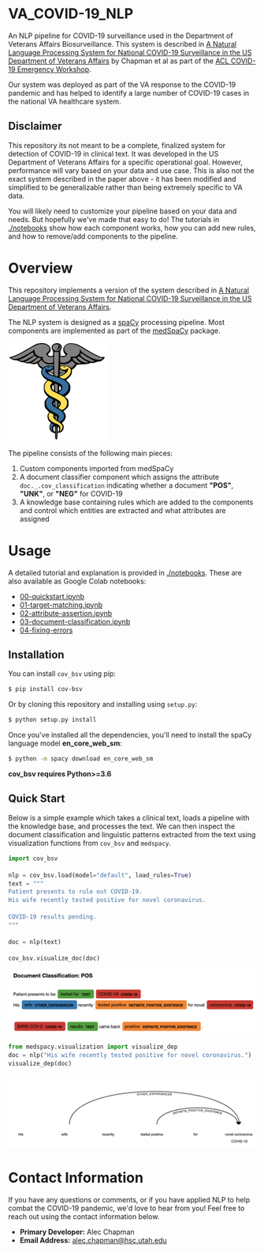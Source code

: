 # VA_COVID-19_NLP
An NLP pipeline for COVID-19 surveillance used in the Department of Veterans Affairs Biosurveillance.
This system is described in [A Natural Language Processing System for National COVID-19 Surveillance in the US Department of Veterans Affairs](https://openreview.net/forum?id=ZQ_HvBxcdCv)
by Chapman et al as part of the [ACL COVID-19 Emergency Workshop](https://www.nlpcovid19workshop.org/).

Our system was deployed as part of the VA response to the COVID-19 pandemic and has helped to identify a large number
of COVID-19 cases in the national VA healthcare system.

## Disclaimer
This repository its not meant to be a complete, finalized system for detection of COVID-19 in clinical text.
It was developed in the US Department of Veterans Affairs for a specific operational goal. However, performance will vary 
based on your data and use case. This is also not the exact system described in the paper above - it has been modified and 
simplified to be generalizable rather than being extremely specific to VA data.
 
You will likely need to customize your pipeline based on your data and needs. But hopefully we've made that easy to do! 
The tutorials in [./notebooks](./notebooks) show how each component works, how you can add new rules, and how to remove/add
components to the pipeline.

# Overview
This repository implements a version of the system described in [A Natural Language Processing System for National COVID-19 Surveillance in the US Department of Veterans Affairs](https://openreview.net/forum?id=ZQ_HvBxcdCv).

The NLP system is designed as a [spaCy](https://spacy.io/) processing pipeline. Most components are implemented as part of the
[medSpaCy](https://github.com/medspacy/medspacy) package. 

![alt text](./images/medspacy_logo.png "medSpaCy logo")

The pipeline consists of the following main pieces:
1. Custom components imported from medSpaCy
2. A document classifier component which assigns the attribute `doc._.cov_classification` indicating whether a document 
**"POS"**, **"UNK"**, or **"NEG"** for COVID-19
3. A knowledge base containing rules which are added to the components and control which entities are extracted and what
attributes are assigned

# Usage
A detailed tutorial and explanation is provided in [./notebooks](./notebooks). These are also available as Google Colab notebooks: 
- [00-quickstart.ipynb](https://colab.research.google.com/drive/1f1qvdxr8rzLII4kEKrVF0W2Fqe2emLy9?usp=sharing)
- [01-target-matching.ipynb](https://colab.research.google.com/drive/1DCZJNJwD7VWiyCOE2-ORq_k1J8ERNGrV?usp=sharing)
- [02-attribute-assertion.ipynb](https://colab.research.google.com/drive/1P7qUnB-k7B_JzcS1ZpwF_eVZjFnkcF52?usp=sharing)
- [03-document-classification.ipynb](https://colab.research.google.com/drive/1fzgMtbd58-A9F7eaHh_2mN4aYBCOPgTY?usp=sharing)
- [04-fixing-errors](https://colab.research.google.com/drive/1gRqZlWBfTLbotKvP71--e2NvZv8ydiPu?usp=sharing)

## Installation
You can install `cov_bsv` using pip:

```bash
$ pip install cov-bsv
```

Or by cloning this repository and installing using `setup.py`:
```bash
$ python setup.py install
```

Once you've installed all the dependencies, you'll need to install the spaCy language model **en_core_web_sm**:
```bash
$ python -m spacy download en_core_web_sm
```

**cov_bsv requires Python>=3.6**

## Quick Start
Below is a simple example which takes a clinical text, loads a pipeline with the knowledge base, and processes the text.
We can then inspect the document classification and linguistic patterns extracted from the text using visualization 
functions from `cov_bsv` and `medspacy`.
```python
import cov_bsv

nlp = cov_bsv.load(model="default", load_rules=True)
text = """
Patient presents to rule out COVID-19. 
His wife recently tested positive for novel coronavirus.​

COVID-19 results pending.​
"""

doc = nlp(text)

cov_bsv.visualize_doc(doc)
```
![alt text](./images/positive_document_visualization.png "Example of clinical text processed by medSpaCy")

```python
from medspacy.visualization import visualize_dep
doc = nlp("His wife recently tested positive for novel coronavirus.​")
visualize_dep(doc)
```
![alt text](./images/wife_dep_visualization.png "Example of clinical text processed by medSpaCy")

# Contact Information
If you have any questions or comments, or if you have applied NLP to help combat the COVID-19 pandemic,
we'd love to hear from you! Feel free to reach out using the contact information below.
- **Primary Developer:** Alec Chapman
- **Email Address:** alec.chapman@hsc.utah.edu
